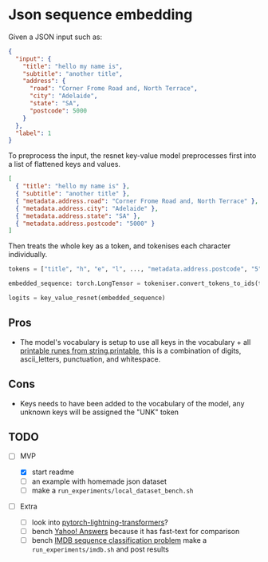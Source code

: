 # Json sequence embedding

Given a JSON input such as:

```json
{
  "input": {
    "title": "hello my name is",
    "subtitle": "another title",
    "address": {
      "road": "Corner Frome Road and, North Terrace",
      "city": "Adelaide",
      "state": "SA",
      "postcode": 5000
    }
  },
  "label": 1
}
```

To preprocess the input, the resnet key-value model preprocesses first into a list of flattened keys and values.

```json
[
  { "title": "hello my name is" },
  { "subtitle": "another title" },
  { "metadata.address.road": "Corner Frome Road and, North Terrace" },
  { "metadata.address.city": "Adelaide" },
  { "metadata.address.state": "SA" },
  { "metadata.address.postcode": "5000" }
]
```

Then treats the whole key as a token, and tokenises each character individually.

```python
tokens = ["title", "h", "e", "l", ..., "metadata.address.postcode", "5", "0", "0", "0"]

embedded_sequence: torch.LongTensor = tokeniser.convert_tokens_to_ids(tokens)

logits = key_value_resnet(embedded_sequence)
```

## Pros

- The model's vocabulary is setup to use all keys in the vocabulary + all [printable runes from string.printable](https://docs.python.org/3/library/string.html#string.printable), this is a combination of digits, ascii_letters, punctuation, and whitespace.

## Cons

- Keys needs to have been added to the vocabulary of the model, any unknown keys will be assigned the "UNK" token

## TODO

- [ ] MVP

  - [x] start readme
  - [ ] an example with homemade json dataset
  - [ ] make a `run_experiments/local_dataset_bench.sh`

- [ ] Extra

  - [ ] look into [pytorch-lightning-transformers](https://lightning-transformers.readthedocs.io/en/latest/tasks/nlp/text_classification.html)?
  - [ ] bench [Yahoo\! Answers](https://paperswithcode.com/sota/text-classification-on-yahoo-answers) because it has fast-text for comparison
  - [ ] bench [IMDB sequence classification problem](https://paperswithcode.com/sota/text-classification-on-imdb) make a `run_experiments/imdb.sh` and post results
